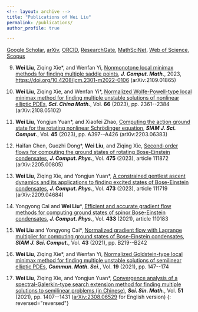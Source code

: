 ```yaml
---
<!-- layout: archive -->
title: "Publications of Wei Liu"
permalink: /publications/
author_profile: true

---
```


<!-- URLs: -->
[Google Scholar](https://scholar.google.com/citations?user=boygCawAAAAJ&hl=en), 
[arXiv](http://arxiv.org/a/liu_w_9), 
[ORCID](https://orcid.org/0000-0002-2926-2667), 
[ResearchGate](https://www.researchgate.net/profile/Wei-Liu-698), 
[MathSciNet](https://mathscinet.ams.org/mathscinet/MRAuthorID/1423454),
[Web of Science](https://www.webofscience.com/wos/author/record/HGB-8197-2022), 
[Scopus](http://www.scopus.com/inward/authorDetails.url?authorID=57221932549&partnerID=MN8TOARS)

 
<!-- {% if author.googlescholar %}
  You can also find my articles on <u><a href="{{author.googlescholar}}">my Google Scholar profile</a>.</u>
{% endif %} 

{% include base_path %}

{% for post in site.publications reversed %}
  {% include archive-single.html %}
{% endfor %}
 -->
 
 
<!-- Preprints
======
 -->


<!-- Peer Reviewed Papers
====== -->


<!-- Accepted
====== -->


<!-- Published
======  -->

9. **Wei Liu**, Ziqing Xie*, and Wenfan Yi, 
  [Nonmonotone local minimax methods for finding multiple saddle points](https://global-sci.org/intro/online/read?online_id=2012), 
  _**J. Comput. Math.**_, 2023, https://doi.org/10.4208/jcm.2301-m2022-0106 (arXiv:2109.01865)

8. **Wei Liu**, Ziqing Xie, and Wenfan Yi*, 
  [Normalized Wolfe-Powell-type local minimax method for finding multiple unstable solutions of nonlinear elliptic PDEs](https://www.sciengine.com/SCM/doi/10.1007/s11425-021-2093-1), 
  _**Sci. China Math.**_, Vol. **66** (2023), pp. 2361--2384 (arXiv:2108.05102) 

7. **Wei Liu**, Yongjun Yuan*, and Xiaofei Zhao,
  [Computing the action ground state for the rotating nonlinear Schrödinger equation](https://doi.org/10.1137/22M148416X), 
  _**SIAM J. Sci. Comput.**_, Vol. **45** (2023), pp. A397--A426 (arXiv:2203.06383)

6. Haifan Chen, Guozhi Dong*, **Wei Liu**, and Ziqing Xie, 
  [Second-order flows for computing the ground states of rotating Bose-Einstein condensates](https://doi.org/10.1016/j.jcp.2022.111872),
  _**J. Comput. Phys.**_, Vol. **475** (2023), article 111872 (arXiv:2205.00805)

5. **Wei Liu**, Ziqing Xie, and Yongjun Yuan*,
  [A constrained gentlest ascent dynamics and its applications to finding excited states of Bose-Einstein condensates](https://doi.org/10.1016/j.jcp.2022.111719), 
  _**J. Comput. Phys.**_, Vol. **473** (2023), article 111719 (arXiv:2209.04684)

4. Yongyong Cai and **Wei Liu***,
  [Efficient and accurate gradient flow methods for computing ground states of spinor Bose-Einstein condensates](https://doi.org/10.1016/j.jcp.2021.110183), 
  _**J. Comput. Phys.**_, Vol. **433** (2021), article 110183

3. **Wei Liu** and Yongyong Cai*, 
  [Normalized gradient flow with Lagrange multiplier for computing ground states of Bose-Einstein condensates](https://doi.org/10.1137/20M1328002), 
  _**SIAM J. Sci. Comput.**_, Vol. **43** (2021), pp. B219--B242

2. **Wei Liu**, Ziqing Xie*, and Wenfan Yi, 
  [Normalized Goldstein-type local minimax method for finding multiple unstable solutions of semilinear elliptic PDEs](https://doi.org/10.4310/CMS.2021.v19.n1.a6), 
  _**Commun. Math. Sci.**_, Vol. **19** (2021), pp. 147--174

1. **Wei Liu**, Ziqing Xie, and Yongjun Yuan*, 
  [Convergence analysis of a spectral-Galerkin-type search extension method for finding multiple solutions to semilinear problems (in Chinese)](https://doi.org/10.1360/SCM-2019-0357),
  _**Sci. Sin. Math.**_, Vol. **51** (2021), pp. 1407--1431
  ([arXiv:2308.06529](https://arxiv.org/abs/2308.06529) for English version)
{: reversed="reversed"}


